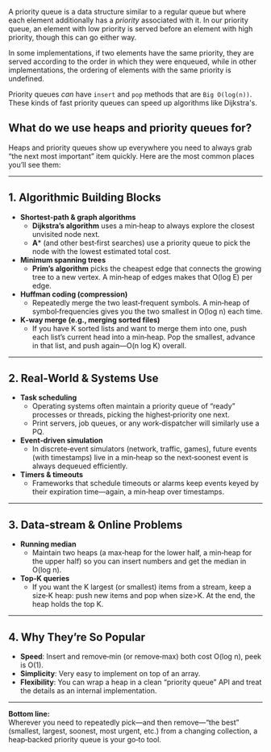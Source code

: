 A priority queue is a data structure similar to a regular queue but where each element additionally has a _priority_ associated with it. In our priority queue, an element with low priority is served before an element with high priority, though this can go either way.

In some implementations, if two elements have the same priority, they are served according to the order in which they were enqueued, while in other implementations, the ordering of elements with the same priority is undefined.

Priority queues _can_ have `insert` and `pop` methods that are `Big O(log(n))`. These kinds of fast priority queues can speed up algorithms like Dijkstra's.

## What do we use heaps and priority queues for?

Heaps and priority queues show up everywhere you need to always grab “the next most important” item quickly. Here are the most common places you’ll see them:

---
## 1. Algorithmic Building Blocks
- **Shortest‑path & graph algorithms**
    - **Dijkstra’s algorithm** uses a min‑heap to always explore the closest unvisited node next.
    - **A*** (and other best‑first searches) use a priority queue to pick the node with the lowest estimated total cost.
- **Minimum spanning trees**
    - **Prim’s algorithm** picks the cheapest edge that connects the growing tree to a new vertex. A min‑heap of edges makes that O(log E) per edge.
- **Huffman coding (compression)**
    - Repeatedly merge the two least‑frequent symbols. A min‑heap of symbol‑frequencies gives you the two smallest in O(log n) each time.
- **K‑way merge (e.g., merging sorted files)**
    - If you have K sorted lists and want to merge them into one, push each list’s current head into a min‑heap. Pop the smallest, advance in that list, and push again—O(n log K) overall.

---
## 2. Real‑World & Systems Use
- **Task scheduling**
    - Operating systems often maintain a priority queue of “ready” processes or threads, picking the highest‑priority one next.
    - Print servers, job queues, or any work‑dispatcher will similarly use a PQ.
- **Event‑driven simulation**
    - In discrete‑event simulators (network, traffic, games), future events (with timestamps) live in a min‑heap so the next‑soonest event is always dequeued efficiently.
- **Timers & timeouts**
    - Frameworks that schedule timeouts or alarms keep events keyed by their expiration time—again, a min‑heap over timestamps.

---

## 3. Data‑stream & Online Problems

- **Running median**
    - Maintain two heaps (a max‑heap for the lower half, a min‑heap for the upper half) so you can insert numbers and get the median in O(log n).
- **Top‑K queries**
    - If you want the K largest (or smallest) items from a stream, keep a size‑K heap: push new items and pop when size>K. At the end, the heap holds the top K.

---

## 4. Why They’re So Popular

- **Speed**: Insert and remove‑min (or remove‑max) both cost O(log n), peek is O(1).
- **Simplicity**: Very easy to implement on top of an array.
- **Flexibility**: You can wrap a heap in a clean “priority queue” API and treat the details as an internal implementation.

---

**Bottom line:**  
Wherever you need to repeatedly pick—and then remove—“the best” (smallest, largest, soonest, most urgent, etc.) from a changing collection, a heap‑backed priority queue is your go‑to tool.